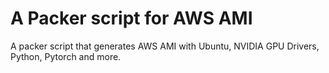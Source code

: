 # A Packer script for AWS AMI

A packer script that generates AWS AMI with Ubuntu, NVIDIA GPU Drivers, Python, Pytorch and more.
